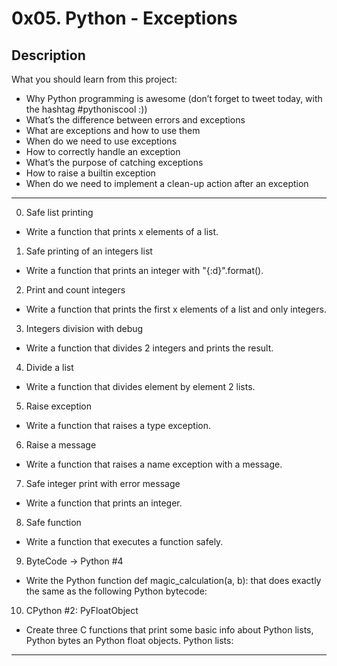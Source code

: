 # 0x05. Python - Exceptions
## Description
   What you should learn from this project:

  * Why Python programming is awesome (don’t forget to tweet today, with the hashtag #pythoniscool :))
  * What’s the difference between errors and exceptions
  * What are exceptions and how to use them
  * When do we need to use exceptions
  * How to correctly handle an exception
  * What’s the purpose of catching exceptions
  * How to raise a builtin exception
  * When do we need to implement a clean-up action after an exception
- - - -

0. Safe list printing
  * Write a function that prints x elements of a list.
1. Safe printing of an integers list
  * Write a function that prints an integer with "{:d}".format().
2. Print and count integers
  * Write a function that prints the first x elements of a list and only integers.
3. Integers division with debug
  * Write a function that divides 2 integers and prints the result.
4. Divide a list
  * Write a function that divides element by element 2 lists.
5. Raise exception
  * Write a function that raises a type exception.
6. Raise a message
  * Write a function that raises a name exception with a message.
7. Safe integer print with error message
  * Write a function that prints an integer.
8. Safe function
  * Write a function that executes a function safely.
9. ByteCode -> Python #4
  * Write the Python function def magic_calculation(a, b): that does exactly the same as the following Python bytecode:
10. CPython #2: PyFloatObject
  * Create three C functions that print some basic info about Python lists, Python bytes an Python float objects.
Python lists:
- - - -